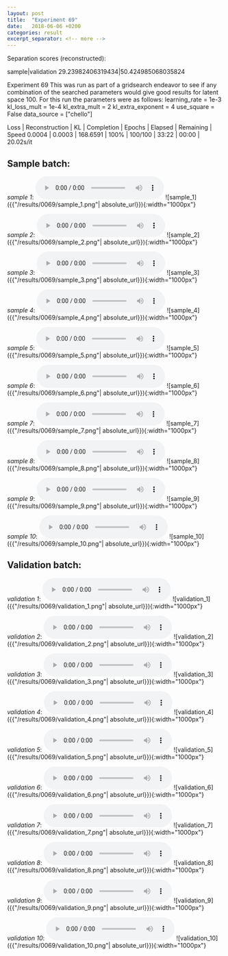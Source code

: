```yaml
---
layout: post
title:  "Experiment 69"
date:   2018-06-06 +0200
categories: result
excerpt_separator: <!-- more -->
---
```

Separation scores (reconstructed):

sample|validation
29.23982406319434|50.424985068035824<!-- more -->

Experiment 69
This was run as part of a gridsearch endeavor to see if any combination of the searched parameters would give good results for latent space 100.
For this run the parameters were as follows:
learning_rate = 1e-3
kl_loss_mult = 1e-4
kl_extra_mult = 2
kl_extra_exponent = 4
use_square = False
data_source = ["chello"]

Loss | Reconstruction | KL | Completion | Epochs | Elapsed | Remaining | Speed
0.0004 | 0.0003 | 168.6591 | 100% | 100/100 | 33:22 | 00:00 | 20.02s/it

## **Sample batch**:
_sample 1_:
<audio src="/ResultsOverview/results/0069/sample_1.wav" controls preload></audio>
![sample_1]({{"/results/0069/sample_1.png"| absolute_url}}){:width="1000px"}

_sample 2_:
<audio src="/ResultsOverview/results/0069/sample_2.wav" controls preload></audio>
![sample_2]({{"/results/0069/sample_2.png"| absolute_url}}){:width="1000px"}

_sample 3_:
<audio src="/ResultsOverview/results/0069/sample_3.wav" controls preload></audio>
![sample_3]({{"/results/0069/sample_3.png"| absolute_url}}){:width="1000px"}

_sample 4_:
<audio src="/ResultsOverview/results/0069/sample_4.wav" controls preload></audio>
![sample_4]({{"/results/0069/sample_4.png"| absolute_url}}){:width="1000px"}

_sample 5_:
<audio src="/ResultsOverview/results/0069/sample_5.wav" controls preload></audio>
![sample_5]({{"/results/0069/sample_5.png"| absolute_url}}){:width="1000px"}

_sample 6_:
<audio src="/ResultsOverview/results/0069/sample_6.wav" controls preload></audio>
![sample_6]({{"/results/0069/sample_6.png"| absolute_url}}){:width="1000px"}

_sample 7_:
<audio src="/ResultsOverview/results/0069/sample_7.wav" controls preload></audio>
![sample_7]({{"/results/0069/sample_7.png"| absolute_url}}){:width="1000px"}

_sample 8_:
<audio src="/ResultsOverview/results/0069/sample_8.wav" controls preload></audio>
![sample_8]({{"/results/0069/sample_8.png"| absolute_url}}){:width="1000px"}

_sample 9_:
<audio src="/ResultsOverview/results/0069/sample_9.wav" controls preload></audio>
![sample_9]({{"/results/0069/sample_9.png"| absolute_url}}){:width="1000px"}

_sample 10_:
<audio src="/ResultsOverview/results/0069/sample_10.wav" controls preload></audio>
![sample_10]({{"/results/0069/sample_10.png"| absolute_url}}){:width="1000px"}

## **Validation batch**:
_validation 1_:
<audio src="/ResultsOverview/results/0069/validation_1.wav" controls preload></audio>
![validation_1]({{"/results/0069/validation_1.png"| absolute_url}}){:width="1000px"}

_validation 2_:
<audio src="/ResultsOverview/results/0069/validation_2.wav" controls preload></audio>
![validation_2]({{"/results/0069/validation_2.png"| absolute_url}}){:width="1000px"}

_validation 3_:
<audio src="/ResultsOverview/results/0069/validation_3.wav" controls preload></audio>
![validation_3]({{"/results/0069/validation_3.png"| absolute_url}}){:width="1000px"}

_validation 4_:
<audio src="/ResultsOverview/results/0069/validation_4.wav" controls preload></audio>
![validation_4]({{"/results/0069/validation_4.png"| absolute_url}}){:width="1000px"}

_validation 5_:
<audio src="/ResultsOverview/results/0069/validation_5.wav" controls preload></audio>
![validation_5]({{"/results/0069/validation_5.png"| absolute_url}}){:width="1000px"}

_validation 6_:
<audio src="/ResultsOverview/results/0069/validation_6.wav" controls preload></audio>
![validation_6]({{"/results/0069/validation_6.png"| absolute_url}}){:width="1000px"}

_validation 7_:
<audio src="/ResultsOverview/results/0069/validation_7.wav" controls preload></audio>
![validation_7]({{"/results/0069/validation_7.png"| absolute_url}}){:width="1000px"}

_validation 8_:
<audio src="/ResultsOverview/results/0069/validation_8.wav" controls preload></audio>
![validation_8]({{"/results/0069/validation_8.png"| absolute_url}}){:width="1000px"}

_validation 9_:
<audio src="/ResultsOverview/results/0069/validation_9.wav" controls preload></audio>
![validation_9]({{"/results/0069/validation_9.png"| absolute_url}}){:width="1000px"}

_validation 10_:
<audio src="/ResultsOverview/results/0069/validation_10.wav" controls preload></audio>
![validation_10]({{"/results/0069/validation_10.png"| absolute_url}}){:width="1000px"}
